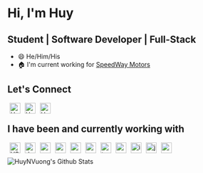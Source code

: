 # Hi, I'm Huy

## Student | Software Developer | Full-Stack

* :smile: He/Him/His
* :house: I'm current working for [SpeedWay Motors](https://www.speedwaymotors.com/)

## Let's Connect

[<img align="left" alt="HuyVuong | LinkedIn" width="24px" display="block" src="https://cdn.jsdelivr.net/npm/simple-icons@v3/icons/linkedin.svg" style="margin-right: 5px; margin-left: 5px"/>](https://www.linkedin.com/in/huynvuong/)

[<img align="left" alt="HuyVuong | LinkedIn" width="24px" src="https://cdn.jsdelivr.net/npm/simple-icons@v3/icons/github.svg" style="margin-right: 5px; margin-left: 5px"/>](https://github.com/HuyNVuong/)

[<img align="left" alt="HuyVuong | LinkedIn" width="24px" src="https://cdn.jsdelivr.net/npm/simple-icons@v3/icons/gmail.svg" style="margin-right: 5px; margin-left: 5px"/>](mailto:huynguyenvuong99@gmail.com?subject=[GitHub]%20Source%20Han%20Sans)

<br/>

## I have been and currently working with

<img align="left" alt="VS" width="24px" src="https://cdn.jsdelivr.net/npm/simple-icons@v3/icons/visualstudio.svg" style="margin-right: 5px; margin-left: 5px"/>
<img align="left" alt="dotnet" width="24px" src="https://cdn.jsdelivr.net/npm/simple-icons@v3/icons/dot-net.svg" style="margin-right: 5px; margin-left: 5px"/>
<img align="left" alt="graphql" width="24px" src="https://cdn.jsdelivr.net/npm/simple-icons@v3/icons/graphql.svg" style="margin-right: 5px; margin-left: 5px"/>
<img align="left" alt="csharp" width="24px" src="https://cdn.jsdelivr.net/npm/simple-icons@v3/icons/csharp.svg" style="margin-right: 5px; margin-left: 5px"/>
<img align="left" alt="vscode" width="24px" src="https://cdn.jsdelivr.net/npm/simple-icons@v3/icons/visualstudiocode.svg" style="margin-right: 5px; margin-left: 5px"/>
<img align="left" alt="react" width="24px" src="https://cdn.jsdelivr.net/npm/simple-icons@v3/icons/react.svg" style="margin-right: 5px; margin-left: 5px"/>
<img align="left" alt="typescript" width="24px" src="https://cdn.jsdelivr.net/npm/simple-icons@v3/icons/typescript.svg" style="margin-right: 5px; margin-left: 5px"/>
<img align="left" alt="angular" width="24px" src="https://cdn.jsdelivr.net/npm/simple-icons@v3/icons/angular.svg" style="margin-right: 5px; margin-left: 5px"/>
<img align="left" alt="intellij" width="24px" src="https://cdn.jsdelivr.net/npm/simple-icons@v3/icons/intellijidea.svg" style="margin-right: 5px; margin-left: 5px"/>
<img align="left" alt="java" width="24px" src="https://cdn.jsdelivr.net/npm/simple-icons@v3/icons/java.svg" style="margin-right: 5px; margin-left: 5px"/>
<img align="left" alt="golang" width="24px" src="https://cdn.jsdelivr.net/npm/simple-icons@v3/icons/go.svg" style="margin-right: 5px; margin-left: 5px"/>

<br/>
<br/>

<img align="left" alt="HuyNVuong's Github Stats" src="https://github-readme-stats.codestackr.vercel.app/api?username=HuyNVuong&show_icons=true&hide_border=true&count_private=true&hide=stars" />

